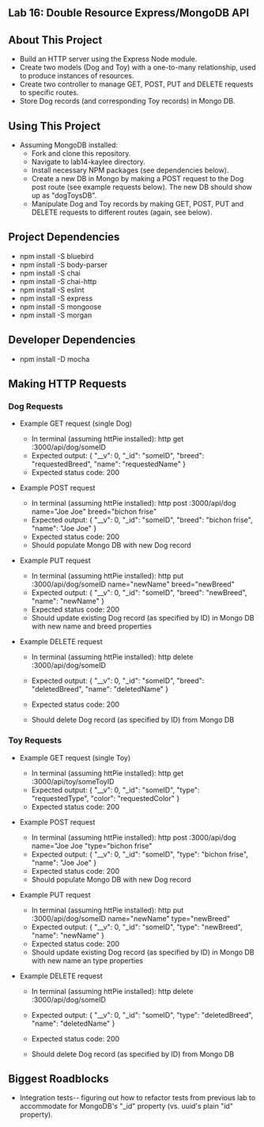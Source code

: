 ## Lab 16: Double Resource Express/MongoDB API

## About This Project

* Build an HTTP server using the Express Node module.
* Create two models (Dog and Toy) with a one-to-many relationship, used to produce instances of resources.
* Create two controller to manage GET, POST, PUT and DELETE requests to specific routes.
* Store Dog records (and corresponding Toy records) in Mongo DB.

## Using This Project

* Assuming MongoDB installed:
  * Fork and clone this repository.
  * Navigate to lab14-kaylee directory.
  * Install necessary NPM packages (see dependencies below).
  * Create a new DB in Mongo by making a POST request to the Dog post route (see example requests below). The new DB should show up as "dogToysDB".
  * Manipulate Dog and Toy records by making GET, POST, PUT and DELETE requests to different routes (again, see below).

## Project Dependencies

* npm install -S bluebird
* npm install -S body-parser
* npm install -S chai
* npm install -S chai-http
* npm install -S eslint
* npm install -S express
* npm install -S mongoose
* npm install -S morgan

## Developer Dependencies

* npm install -D mocha

## Making HTTP Requests

### Dog Requests

* Example GET request (single Dog)
  * In terminal (assuming httPie installed): http get :3000/api/dog/someID
  * Expected output:
    {
      "__v": 0,
      "_id": "someID",
      "breed": "requestedBreed",
      "name": "requestedName"
    }
  * Expected status code: 200

* Example POST request
  * In terminal (assuming httPie installed): http post :3000/api/dog name="Joe Joe" breed="bichon frise"
  * Expected output:
    {
      "__v": 0,
      "_id": "someID",
      "breed": "bichon frise",
      "name": "Joe Joe"
    }
  * Expected status code: 200
  * Should populate Mongo DB with new Dog record

* Example PUT request
  * In terminal (assuming httPie installed): http put :3000/api/dog/someID name="newName" breed="newBreed"
  * Expected output:
    {
      "__v": 0,
      "_id": "someID",
      "breed": "newBreed",
      "name": "newName"
    }
  * Expected status code: 200
  * Should update existing Dog record (as specified by ID) in Mongo DB with new name and breed properties

* Example DELETE request
  * In terminal (assuming httPie installed): http delete :3000/api/dog/someID
  * Expected output:
  {
    "__v": 0,
    "_id": "someID",
    "breed": "deletedBreed",
    "name": "deletedName"
  }

  * Expected status code: 200
  * Should delete Dog record (as specified by ID) from Mongo DB

### Toy Requests

* Example GET request (single Toy)
  * In terminal (assuming httPie installed): http get :3000/api/toy/someToyID
  * Expected output:
    {
      "__v": 0,
      "_id": "someID",
      "type": "requestedType",
      "color": "requestedColor"
    }
  * Expected status code: 200

* Example POST request
  * In terminal (assuming httPie installed): http post :3000/api/dog name="Joe Joe  "type="bichon frise"
  * Expected output:
    {
      "__v": 0,
      "_id": "someID",
      "type": "bichon frise",
      "name": "Joe Joe"
    }
  * Expected status code: 200
  * Should populate Mongo DB with new Dog record

* Example PUT request
  * In terminal (assuming httPie installed): http put :3000/api/dog/someID name="newName"  type="newBreed"
  * Expected output:
    {
      "__v": 0,
      "_id": "someID",
      "type": "newBreed",
      "name": "newName"
    }
  * Expected status code: 200
  * Should update existing Dog record (as specified by ID) in Mongo DB with new name an type properties

* Example DELETE request
  * In terminal (assuming httPie installed): http delete :3000/api/dog/someID
  * Expected output:
  {
    "__v": 0,
    "_id": "someID",
    "type": "deletedBreed",
    "name": "deletedName"
  }

  * Expected status code: 200
  * Should delete Dog record (as specified by ID) from Mongo DB

## Biggest Roadblocks

* Integration tests-- figuring out how to refactor tests from previous lab to accommodate for MongoDB's "_id" property (vs. uuid's plain "id" property).

